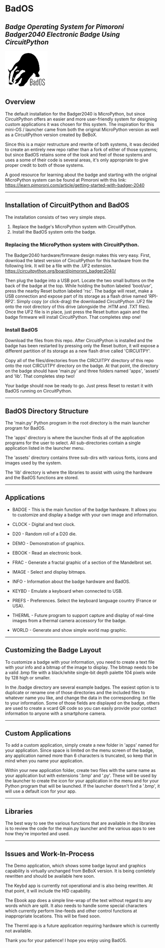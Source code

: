 # BadOS
## *Badge Operating System for Pimoroni Badger2040 Electronic Badge Using CircuitPython*

![BadOS](https://github.com/GuidosLabs/BadOS/blob/main/CIRCUITPY/assets/images/BadOS-120.bmp)

## Overview

The default installation for the Badger2040 is MicroPython, but since CircuitPython offers an easier and more user-friendly system for designing custom applications it was chosen for this system. The inspiration for this mini-OS / launcher came from both the original MicroPython version as well as a CircuitPython version created by BeBoX. 

Since this is a major restructure and rewrite of both systems, it was decided to create an entirely new repo rather than a fork of either of those systems; but since BadOS retains some of the look and feel of those systems and uses a some of their code is several areas, it's only appropriate to give proper credit to both of those systems.

A good resource for learning about the badge and starting with the original MicroPython system can be found at Pimoroni with this link:
https://learn.pimoroni.com/article/getting-started-with-badger-2040


- - - -


## Installation of CircuitPython and BadOS

The installation consists of two very simple steps.
  1. Replace the badge's MicroPython system with CircuitPython.
  2. Install the BadOS system onto the badge.

### Replacing the MicroPython system with CircuitPython.

The Badger2040 hardware/firmware design makes this very easy. First, download the latest version of CircuitPython for this hardware from the following link. It will be a file with the .UF2 extension.
https://circuitpython.org/board/pimoroni_badger2040/

Then plug the badge into a USB port. Locate the two small buttons on the back of the badge at the top. While holding the button labeled 'boot/usr', press the nearby Reset button labeled 'rsc'. The badge will reset, make a USB connection and expose part of its storage as a flash drive named 'RPI-RP2'. Simply copy (or click-drag) the downloaded CircuitPython .UF2 file onto the root directory of this drive (alongside the .HTM and .TXT files). Once the UF2 file is in place, just press the Reset button again and the badge firmware will install CircuitPython. That completes step one!

### Install BadOS

Download the files from this repo.
After CircuitPython is installed and the badge has been restarted by pressing only the Reset button, it will expose a different partition of its storage as a new flash drive called 'CIRCUITPY'.

Copy all of the files/directories from the CIRCUITPY directory of this repo onto the root CIRCUITPY directory on the badge. At that point, the directory on the badge should have 'main.py' and three folders named 'apps', 'assets' and 'lib'.  That completes step two! 

Your badge should now be ready to go. Just press Reset to restart it with BadOS running on CircuitPython.


- - - -


## BadOS Directory Structure

The 'main.py' Python program in the root directory is the main launcher program for BadOS. 

The 'apps' directory is where the launcher finds all of the application programs for the user to select. All sub-directories contain a single application listed in the launcher menu.

The 'assets' directory contains three sub-dirs with various fonts, icons and images used by the system.

The 'lib' directory is where the libraries to assist with using the hardware and the BadOS functions are stored.


- - - -


## Applications

* BADGE - This is the main function of the badge hardware. It allows you to customize and display a badge with your own image and information.

* CLOCK - Digital and text clock.

* D20 - Random roll of a D20 die.

* DEMO -  Demonstration of graphics.

* EBOOK - Read an electronic book.

* FRAC -  Generate a fractal graphic of a section of the Mandelbrot set.

* IMAGE - Select and display bitmaps.

* INFO -  Information about the badge hardware and BadOS.

* KEYBD - Emulate a keyboard when connected to USB.

* PREFS - Preferences. Select the keyboard language country (France or USA).

* THERML - Future program to support capture and display of real-time images from a thermal camera accessory for the badge. 

* WORLD - Generate and show simple world map graphic.


- - - -

## Customizing the Badge Layout

To customize a badge with your information, you need to create a text file with your info and a bitmap of the image to display.  The bitmap needs to be a valid .bmp file with a black/white single-bit depth palette 104 pixels wide by 128 high or smaller.

In the /badge directory are several example badges. The easiest option is to duplicate or rename one of those directories and the included files to whatever name you like, and change the data in the corresponding .txt file to your information. Some of those fields are displayed on the badge, others are used to create a vcard QR code so you can easily provide your contact information to anyone with a smartphone camera.


- - - -

## Custom Applications

To add a custom application, simply create a new folder in 'apps' named for your application. Since space is limited on the menu screen of the badge, any application named more than 6 characters is truncated, so keep that in mind when you name your application. 

Within your new application folder, create two files with the same name as your application but with extensions '.bmp' and '.py'. These will be used by the launcher to create the icon for your application in the menu and for your Python program that will be launched. If the launcher doesn't find a '.bmp', it will use a default icon for your app.


- - - -


## Libraries

The best way to see the various functions that are available in the libraries is to review the code for the main.py launcher and the various apps to see how they're imported and used. 


- - - -


## Issues and Work-In-Process

The Demo application, which shows some badge layout and graphics capability is virtually unchanged from BeBoX version. It is being comletely rewritten and should be available here soon.

The Keybd app is currently not operational and is also being rewritten. At that point, it will include the HID capability.

The Ebook app does a simple line-wrap of the text without regard to any words which are split. It also needs to handle some special characters which currently perform line-feeds and other control functions at inappropriate locations. This will be fixed soon.

The Therml app is a future application requiring hardware which is currently not available.

Thank you for your patience! I hope you enjoy using BadOS.



